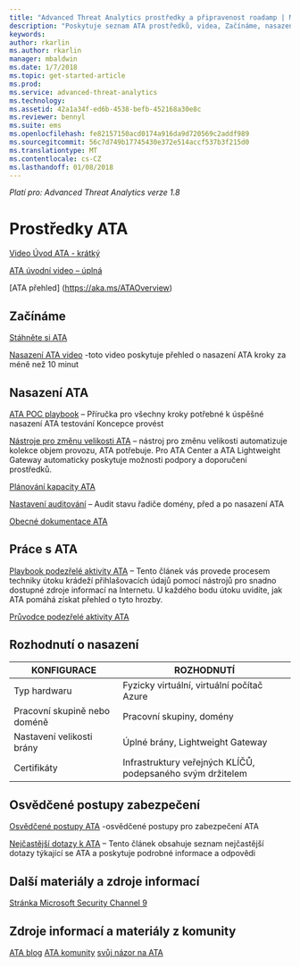 ```yaml
---
title: "Advanced Threat Analytics prostředky a připravenost roadamp | Microsoft Docs"
description: "Poskytuje seznam ATA prostředků, videa, Začínáme, nasazení a odkazy plán připravenosti."
keywords: 
author: rkarlin
ms.author: rkarlin
manager: mbaldwin
ms.date: 1/7/2018
ms.topic: get-started-article
ms.prod: 
ms.service: advanced-threat-analytics
ms.technology: 
ms.assetid: 42a1a34f-ed6b-4538-befb-452168a30e8c
ms.reviewer: bennyl
ms.suite: ems
ms.openlocfilehash: fe82157150acd0174a916da9d720569c2addf989
ms.sourcegitcommit: 56c7d749b17745430e372e514accf537b3f215d0
ms.translationtype: MT
ms.contentlocale: cs-CZ
ms.lasthandoff: 01/08/2018
---
```

*Platí pro: Advanced Threat Analytics verze 1.8*

# <a name="ata-resources"></a>Prostředky ATA 

[Video Úvod ATA - krátký](https://aka.ms/ATAShort)

[ATA úvodní video – úplná](https://aka.ms/ATAVideo) 

[ATA přehled] (https://aka.ms/ATAOverview)

## <a name="get-started"></a>Začínáme

[Stáhněte si ATA](http://aka.ms/ataeval)

[Nasazení ATA video](https://channel9.msdn.com/Shows/Microsoft-Security/Overview-of-ATA-Deployment-in-10-Minutes) -toto video poskytuje přehled o nasazení ATA kroky za méně než 10 minut

## <a name="deploy-ata"></a>Nasazení ATA

[ATA POC playbook](http://aka.ms/atapoc) – Příručka pro všechny kroky potřebné k úspěšné nasazení ATA testování Koncepce provést

[Nástroje pro změnu velikosti ATA](http://aka.ms/atasizing) – nástroj pro změnu velikosti automatizuje kolekce objem provozu, ATA potřebuje. Pro ATA Center a ATA Lightweight Gateway automaticky poskytuje možnosti podpory a doporučení prostředků.

[Plánování kapacity ATA](https://docs.microsoft.com/en-us/advanced-threat-analytics/ata-capacity-planning)

[Nastavení auditování](https://aka.ms/ataauditingblog) – Audit stavu řadiče domény, před a po nasazení ATA

[Obecné dokumentace ATA](https://docs.microsoft.com/en-us/advanced-threat-analytics/)

## <a name="work-with-ata"></a>Práce s ATA

[Playbook podezřelé aktivity ATA](http://aka.ms/ataplaybook) – Tento článek vás provede procesem techniky útoku krádeží přihlašovacích údajů pomocí nástrojů pro snadno dostupné zdroje informací na Internetu. U každého bodu útoku uvidíte, jak ATA pomáhá získat přehled o tyto hrozby.

[Průvodce podezřelé aktivity ATA](http://aka.ms/atasaguide)

## <a name="deployment-decisions"></a>Rozhodnutí o nasazení

|KONFIGURACE|ROZHODNUTÍ|
|----|----|
|Typ hardwaru|Fyzicky virtuální, virtuální počítač Azure|
|Pracovní skupině nebo doméně|Pracovní skupiny, domény|
|Nastavení velikosti brány|Úplné brány, Lightweight Gateway|
|Certifikáty|Infrastruktury veřejných KLÍČŮ, podepsaného svým držitelem|

## <a name="security-best-practices"></a>Osvědčené postupy zabezpečení

[Osvědčené postupy ATA](https://aka.ms/atasecbestpractices) -osvědčené postupy pro zabezpečení ATA

[Nejčastější dotazy k ATA](http://aka.ms/atafaq) – Tento článek obsahuje seznam nejčastější dotazy týkající se ATA a poskytuje podrobné informace a odpovědi

## <a name="additional-resources"></a>Další materiály a zdroje informací

[Stránka Microsoft Security Channel 9](https://channel9.msdn.com/Shows/Microsoft-Security/)

## <a name="community-resources"></a>Zdroje informací a materiály z komunity

[ATA blog](https://aka.ms/ATABlog)
[ATA komunity](https://aka.ms/ATACommunity)
[svůj názor na ATA](https://aka.ms/ATAUserVoice)

